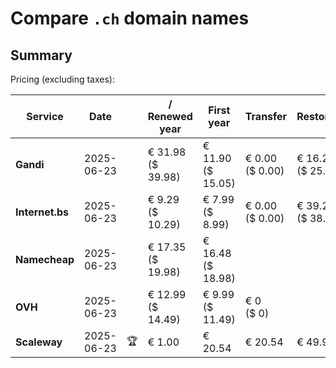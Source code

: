 # Compare `.ch` domain names

## Summary

Pricing (excluding taxes):

| Service | Date |  | / Renewed year | First year | Transfer | Restoration |
|--|--|--|--|--|--|--|
| **Gandi** | 2025-06-23 |  | € 31.98<br>($ 39.98) | € 11.90<br>($ 15.05) | € 0.00<br>($ 0.00) | € 16.27<br>($ 25.41) |
| **Internet.bs** | 2025-06-23 |  | € 9.29<br>($ 10.29) | € 7.99<br>($ 8.99) | € 0.00<br>($ 0.00) | € 39.25<br>($ 38.69) |
| **Namecheap** | 2025-06-23 |  | € 17.35<br>($ 19.98) | € 16.48<br>($ 18.98) |  |  |
| **OVH** | 2025-06-23 |  | € 12.99<br>($ 14.49) | € 9.99<br>($ 11.49) | € 0<br>($ 0) |  |
| **Scaleway** | 2025-06-23 | 🏆 | € 1.00 | € 20.54 | € 20.54 | € 49.99 |

